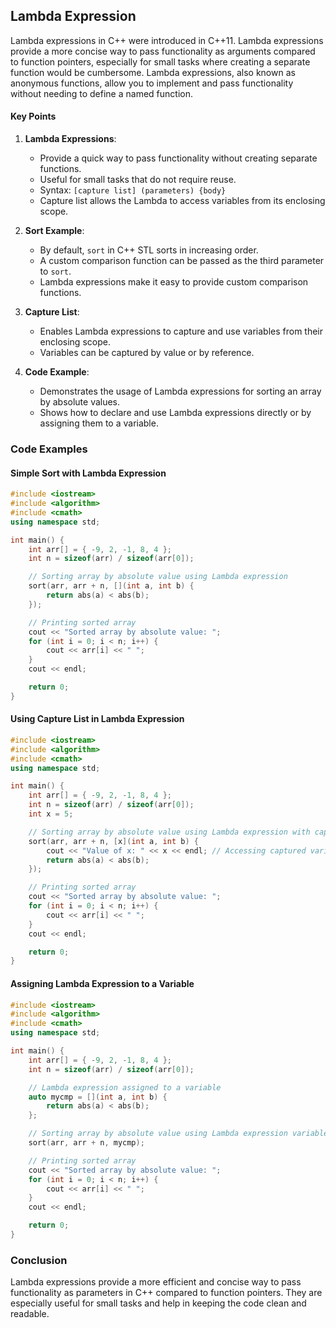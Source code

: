 ## Lambda Expression

Lambda expressions in C++ were introduced in C++11. Lambda expressions provide a more concise way to pass functionality as arguments compared to function pointers, especially for small tasks where creating a separate function would be cumbersome. Lambda expressions, also known as anonymous functions, allow you to implement and pass functionality without needing to define a named function.

#### Key Points

1. **Lambda Expressions**:
   - Provide a quick way to pass functionality without creating separate functions.
   - Useful for small tasks that do not require reuse.
   - Syntax: `[capture list] (parameters) {body}`
   - Capture list allows the Lambda to access variables from its enclosing scope.

2. **Sort Example**:
   - By default, `sort` in C++ STL sorts in increasing order.
   - A custom comparison function can be passed as the third parameter to `sort`.
   - Lambda expressions make it easy to provide custom comparison functions.

3. **Capture List**:
   - Enables Lambda expressions to capture and use variables from their enclosing scope.
   - Variables can be captured by value or by reference.

4. **Code Example**:
   - Demonstrates the usage of Lambda expressions for sorting an array by absolute values.
   - Shows how to declare and use Lambda expressions directly or by assigning them to a variable.

### Code Examples

#### Simple Sort with Lambda Expression
```cpp
#include <iostream>
#include <algorithm>
#include <cmath>
using namespace std;

int main() {
    int arr[] = { -9, 2, -1, 8, 4 };
    int n = sizeof(arr) / sizeof(arr[0]);

    // Sorting array by absolute value using Lambda expression
    sort(arr, arr + n, [](int a, int b) {
        return abs(a) < abs(b);
    });

    // Printing sorted array
    cout << "Sorted array by absolute value: ";
    for (int i = 0; i < n; i++) {
        cout << arr[i] << " ";
    }
    cout << endl;

    return 0;
}
```

#### Using Capture List in Lambda Expression
```cpp
#include <iostream>
#include <algorithm>
#include <cmath>
using namespace std;

int main() {
    int arr[] = { -9, 2, -1, 8, 4 };
    int n = sizeof(arr) / sizeof(arr[0]);
    int x = 5;

    // Sorting array by absolute value using Lambda expression with capture list
    sort(arr, arr + n, [x](int a, int b) {
        cout << "Value of x: " << x << endl; // Accessing captured variable
        return abs(a) < abs(b);
    });

    // Printing sorted array
    cout << "Sorted array by absolute value: ";
    for (int i = 0; i < n; i++) {
        cout << arr[i] << " ";
    }
    cout << endl;

    return 0;
}
```

#### Assigning Lambda Expression to a Variable
```cpp
#include <iostream>
#include <algorithm>
#include <cmath>
using namespace std;

int main() {
    int arr[] = { -9, 2, -1, 8, 4 };
    int n = sizeof(arr) / sizeof(arr[0]);

    // Lambda expression assigned to a variable
    auto mycmp = [](int a, int b) {
        return abs(a) < abs(b);
    };

    // Sorting array by absolute value using Lambda expression variable
    sort(arr, arr + n, mycmp);

    // Printing sorted array
    cout << "Sorted array by absolute value: ";
    for (int i = 0; i < n; i++) {
        cout << arr[i] << " ";
    }
    cout << endl;

    return 0;
}
```

### Conclusion
Lambda expressions provide a more efficient and concise way to pass functionality as parameters in C++ compared to function pointers. They are especially useful for small tasks and help in keeping the code clean and readable.